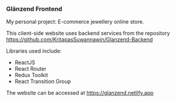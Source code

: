 ### Glänzend Frontend

My personal project: E-commerce jewellery online store.

This client-side website uses backend services from the repository https://github.com/KritapasSuwannawin/Glanzend-Backend

Libraries used include:

- ReactJS
- React Router
- Redux Toolkit
- React Transition Group

The website can be accessed at https://glanzend.netlify.app
